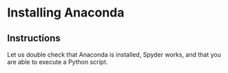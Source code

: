 # Installing Anaconda

## Instructions

Let us double check that Anaconda is installed, Spyder works, and that you are able to execute a Python script. 
